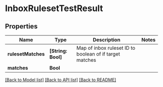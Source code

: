 # InboxRulesetTestResult

## Properties
Name | Type | Description | Notes
------------ | ------------- | ------------- | -------------
**rulesetMatches** | **[String: Bool]** | Map of inbox ruleset ID to boolean of if target matches | 
**matches** | **Bool** |  | 

[[Back to Model list]](../README#documentation-for-models) [[Back to API list]](../README#documentation-for-api-endpoints) [[Back to README]](../README)


